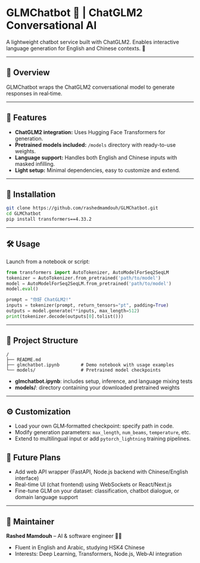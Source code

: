 # GLMChatbot 🤖 | ChatGLM2 Conversational AI

A lightweight chatbot service built with ChatGLM2. Enables interactive language generation for English and Chinese contexts. 🧠

---

## 🧾 Overview 

GLMChatbot wraps the ChatGLM2 conversational model to generate responses in real‑time.  

---

## 🚀 Features 

- **ChatGLM2 integration:** Uses Hugging Face Transformers for generation.
- **Pretrained models included:** `/models` directory with ready-to-use weights.
- **Language support:** Handles both English and Chinese inputs with masked infilling.  
- **Light setup:** Minimal dependencies, easy to customize and extend.

---

## 🧩 Installation 

```bash
git clone https://github.com/rashedmamdouh/GLMChatbot.git
cd GLMChatbot
pip install transformers==4.33.2
````

---

## 🛠️ Usage 

Launch from a notebook or script:

```python
from transformers import AutoTokenizer, AutoModelForSeq2SeqLM
tokenizer = AutoTokenizer.from_pretrained('path/to/model')
model = AutoModelForSeq2SeqLM.from_pretrained('path/to/model')
model.eval()

prompt = "你好 ChatGLM2!"
inputs = tokenizer(prompt, return_tensors="pt", padding=True)
outputs = model.generate(**inputs, max_length=512)
print(tokenizer.decode(outputs[0].tolist()))
```

---

## 📂 Project Structure 

```
/
├── README.md
├── glmchatbot.ipynb        # Demo notebook with usage examples
└── models/                 # Pretrained model checkpoints
```

* **glmchatbot.ipynb**: includes setup, inference, and language mixing tests
* **models/**: directory containing your downloaded pretrained weights

---

## ⚙️ Customization 

* Load your own GLM‑formatted checkpoint: specify path in code.
* Modify generation parameters: `max_length`, `num_beams`, `temperature`, etc.
* Extend to multilingual input or add `pytorch_lightning` training pipelines.


## 🧪 Future Plans 

* Add web API wrapper (FastAPI, Node.js backend with Chinese/English interface)
* Real-time UI (chat frontend) using WebSockets or React/Next.js
* Fine-tune GLM on your dataset: classification, chatbot dialogue, or domain language support

---

## 👤 Maintainer 

**Rashed Mamdouh** – AI & software engineer 👨‍💻

* Fluent in English and Arabic, studying HSK4 Chinese
* Interests: Deep Learning, Transformers, Node.js, Web‑AI integration

